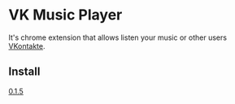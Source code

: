 VK Music Player
=============

It's  chrome extension that allows listen your music or other users [VKontakte](http://vk.com/).

## Install
[0.1.5](https://chrome.google.com/webstore/detail/vk-music-player/ealjjeaapaifdfmlgglpkkjdgkpniaeg)


